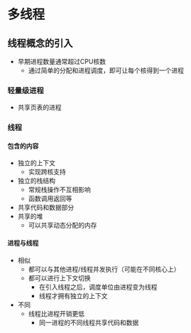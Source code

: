 # 多线程

## 线程概念的引入

- 早期进程数量通常超过CPU核数
  - 通过简单的分配和进程调度，即可让每个核得到一个进程

### 轻量级进程

- 共享页表的进程

### 线程

#### 包含的内容

- 独立的上下文
  - 实现跨核支持
- 独立的栈结构
  - 常规栈操作不互相影响
  - 函数调用返回等
- 共享代码和数据部分
- 共享的堆
  - 可以共享动态分配的内存

#### 进程与线程

- 相似
  - 都可以与其他进程/线程并发执行（可能在不同核心上）
  - 都可以进行上下文切换
    - 在引入线程之后，调度单位由进程变为线程
    - 线程才拥有独立的上下文
- 不同
  - 线程比进程开销更低
    - 同一进程的不同线程共享代码和数据
